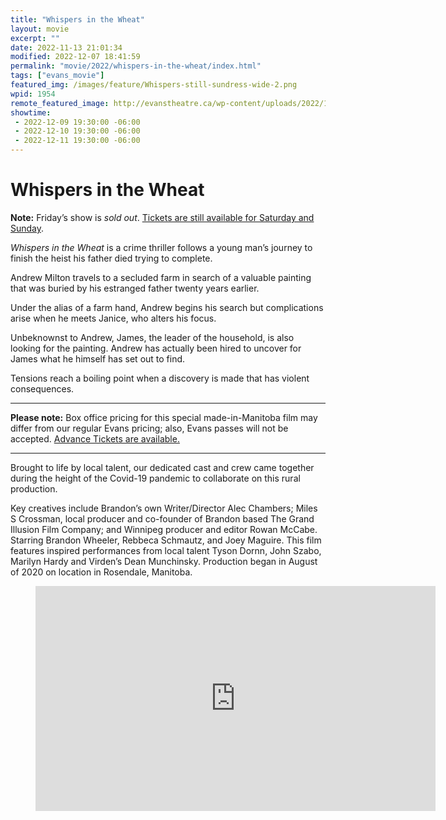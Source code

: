 ```yaml
---
title: "Whispers in the Wheat"
layout: movie
excerpt: ""
date: 2022-11-13 21:01:34
modified: 2022-12-07 18:41:59
permalink: "movie/2022/whispers-in-the-wheat/index.html"
tags: ["evans_movie"]
featured_img: /images/feature/Whispers-still-sundress-wide-2.png
wpid: 1954
remote_featured_image: http://evanstheatre.ca/wp-content/uploads/2022/11/Whispers-still-sundress-wide-2.png
showtime: 
 - 2022-12-09 19:30:00 -06:00
 - 2022-12-10 19:30:00 -06:00
 - 2022-12-11 19:30:00 -06:00
---
```


# Whispers in the Wheat

**Note:** Friday’s show is *sold out*. [Tickets are still available for Saturday and Sunday](https://www.eventbrite.ca/e/whispers-in-the-wheat-screening-tickets-462396609707).

*Whispers in the Wheat* is a crime thriller follows a young man’s journey to finish the heist his father died trying to complete.

Andrew Milton travels to a secluded farm in search of a valuable painting that was buried by his estranged father twenty years earlier.

Under the alias of a farm hand, Andrew begins his search but complications arise when he meets Janice, who alters his focus.

Unbeknownst to Andrew, James, the leader of the household, is also looking for the painting. Andrew has actually been hired to uncover for James what he himself has set out to find.

Tensions reach a boiling point when a discovery is made that has violent consequences.

- - - - - -

**Please note:** Box office pricing for this special made-in-Manitoba film may differ from our regular Evans pricing; also, Evans passes will not be accepted. [Advance Tickets are available.](https://www.eventbrite.ca/e/whispers-in-the-wheat-screening-tickets-462396609707)

- - - - - -

Brought to life by local talent, our dedicated cast and crew came together during the height of the Covid-19 pandemic to collaborate on this rural production.

Key creatives include Brandon’s own Writer/Director Alec Chambers; Miles S Crossman, local producer and co-founder of Brandon based The Grand Illusion Film Company; and Winnipeg producer and editor Rowan McCabe. Starring Brandon Wheeler, Rebbeca Schmautz, and Joey Maguire. This film features inspired performances from local talent Tyson Dornn, John Szabo, Marilyn Hardy and Virden’s Dean Munchinsky. Production began in August of 2020 on location in Rosendale, Manitoba.

<figure class="wp-block-embed is-type-video is-provider-youtube wp-block-embed-youtube wp-embed-aspect-16-9 wp-has-aspect-ratio"><div class="wp-block-embed__wrapper"><span class="embed-youtube" style="text-align:center; display: block;"><iframe allowfullscreen="true" class="youtube-player" height="360" loading="lazy" sandbox="allow-scripts allow-same-origin allow-popups allow-presentation" src="https://www.youtube.com/embed/og6f8Sn0pfc?version=3&rel=1&showsearch=0&showinfo=1&iv_load_policy=1&fs=1&hl=en-US&autohide=2&wmode=transparent" style="border:0;" width="640"></iframe></span></div></figure>
